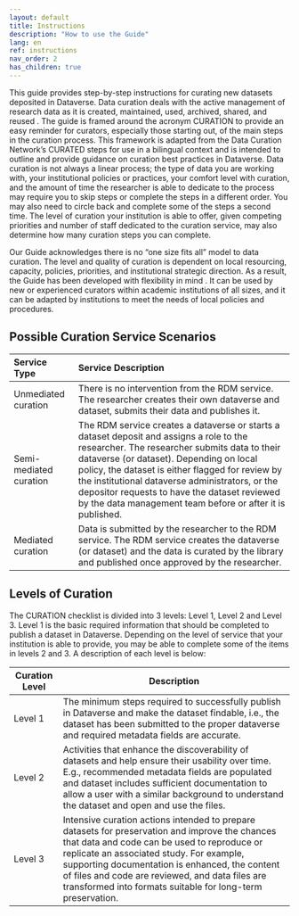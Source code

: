```yaml
---
layout: default
title: Instructions
description: "How to use the Guide"
lang: en
ref: instructions
nav_order: 2
has_children: true
---
```


This guide provides step-by-step instructions for curating new datasets deposited in Dataverse. Data curation deals with the active management of research data as it is created, maintained, used, archived, shared, and reused . The guide is framed around the acronym CURATION to provide an easy reminder for curators, especially those starting out, of the main steps in the curation process. This framework is adapted from the Data Curation Network’s CURATED steps  for use in a bilingual context and is intended to outline and provide guidance on curation best practices in Dataverse. Data curation is not always a linear process; the type of data you are working with, your institutional policies or practices, your comfort level with curation, and the amount of time the researcher is able to dedicate to the process may require you to skip steps or complete the steps in a different order. You may also need to circle back and complete some of the steps a second time. The level of curation your institution is able to offer, given competing priorities and number of staff dedicated to the curation service, may also determine how many curation steps you can complete. 

Our Guide acknowledges there is no “one size fits all” model to data curation. The level and quality of curation is dependent on local resourcing, capacity, policies, priorities, and institutional strategic direction. As a result, the Guide has been developed with flexibility in mind . It can be used by new or experienced curators within academic institutions of all sizes, and it can be adapted by institutions to meet the needs of local policies and procedures.

## Possible Curation Service Scenarios

|Service Type|Service Description|
|:--|:--|
|Unmediated curation|There is no intervention from the RDM service. The researcher creates their own dataverse and dataset, submits their data and publishes it.|
|Semi-mediated curation|The RDM service creates a dataverse or starts a dataset deposit and assigns a role to the researcher. The researcher submits data to their dataverse (or dataset). Depending on local policy, the dataset is either flagged for review by the institutional dataverse administrators, or the depositor requests to have the dataset reviewed by the data management team before or after it is published.|
|Mediated curation|Data is submitted by the researcher to the RDM service. The RDM service creates the dataverse (or dataset) and the data is curated by the library and published once approved by the researcher.|


## Levels of Curation

The CURATION checklist is divided into 3 levels: Level 1, Level 2 and Level 3. Level 1 is the basic required information that should be completed to publish a dataset in Dataverse. Depending on the level of service that your institution is able to provide, you may be able to complete some of the items in levels 2 and 3. A description of each level is below:

|       Curation Level		   |       Description |
|------------------------------|--------------------------------------|
|Level 1 | The minimum steps required to successfully publish in Dataverse and make the dataset findable, i.e., the dataset has been submitted to the proper dataverse and required metadata fields are accurate.|
|Level 2 | Activities that enhance the discoverability of datasets and help ensure their usability over time. E.g., recommended metadata fields are populated and dataset includes sufficient documentation to allow a user with a similar background to understand the dataset and open and use the files.|
|Level 3 | Intensive curation actions intended to prepare datasets for preservation and improve the chances that data and code can be used to reproduce or replicate an associated study. For example, supporting documentation is enhanced, the content of files and code are reviewed, and data files are transformed into formats suitable for long-term preservation.|
